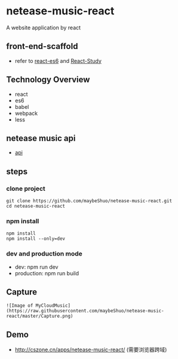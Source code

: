 # netease-music-react
A website application by react

## front-end-scaffold
 - refer to [react-es6](https://github.com/jrainlau/react-es6) and [React-Study](https://github.com/minooo/React-Study)

## Technology Overview
 - react
 - es6
 - babel
 - webpack
 - less

## netease music api
 - [api](https://github.com/u3u/NeteaseCloudMusicApi)

## steps

### clone project
    git clone https://github.com/maybeShuo/netease-music-react.git
    cd netease-music-react

### npm install
    npm install
    npm install --only=dev

### dev and production mode
 - dev: npm run dev
 - production: npm run build

## Capture
    ![Image of MyCloudMusic](https://raw.githubusercontent.com/maybeShuo/netease-music-react/master/Capture.png)

## Demo
 - http://cszone.cn/apps/netease-music-react/  (需要浏览器跨域)
